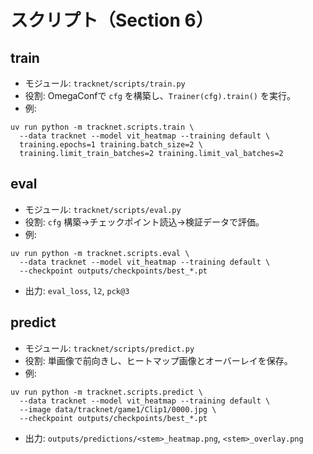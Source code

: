 # スクリプト（Section 6）

## train
- モジュール: `tracknet/scripts/train.py`
- 役割: OmegaConfで `cfg` を構築し、`Trainer(cfg).train()` を実行。
- 例:
```
uv run python -m tracknet.scripts.train \
  --data tracknet --model vit_heatmap --training default \
  training.epochs=1 training.batch_size=2 \ 
  training.limit_train_batches=2 training.limit_val_batches=2
```

## eval
- モジュール: `tracknet/scripts/eval.py`
- 役割: `cfg` 構築→チェックポイント読込→検証データで評価。
- 例:
```
uv run python -m tracknet.scripts.eval \
  --data tracknet --model vit_heatmap --training default \
  --checkpoint outputs/checkpoints/best_*.pt
```
- 出力: `eval_loss`, `l2`, `pck@3`

## predict
- モジュール: `tracknet/scripts/predict.py`
- 役割: 単画像で前向きし、ヒートマップ画像とオーバーレイを保存。
- 例:
```
uv run python -m tracknet.scripts.predict \
  --data tracknet --model vit_heatmap --training default \
  --image data/tracknet/game1/Clip1/0000.jpg \
  --checkpoint outputs/checkpoints/best_*.pt
```
- 出力: `outputs/predictions/<stem>_heatmap.png`, `<stem>_overlay.png`

